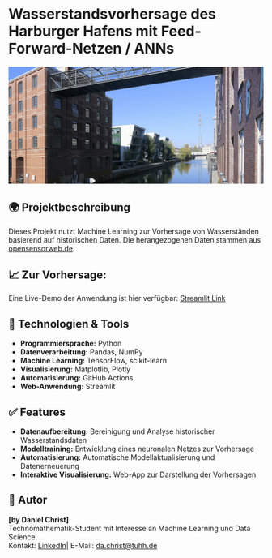 # Wasserstandsvorhersage des Harburger Hafens mit Feed-Forward-Netzen / ANNs
![Wasserstandsvorhersage-Dashboard](channel_1-4_9-11_03.jpg)
## 🌍 Projektbeschreibung
Dieses Projekt nutzt Machine Learning zur Vorhersage von Wasserständen basierend auf historischen Daten. Die herangezogenen Daten stammen aus [opensensorweb.de](https://www.opensensorweb.de/de/data/?c=9.997314%2C53.471824&sid=pikobytes%24bafg%245952025%24w&v=sidebar&z=16.09).


## 📈 Zur Vorhersage: 
Eine Live-Demo der Anwendung ist hier verfügbar: [Streamlit Link](https://csv-automation-n4hzumwzdcoefrw3qrq9rs.streamlit.app/)

## 🤖 Technologien & Tools
- **Programmiersprache:** Python
- **Datenverarbeitung:** Pandas, NumPy
- **Machine Learning:** TensorFlow, scikit-learn
- **Visualisierung:** Matplotlib, Plotly
- **Automatisierung:** GitHub Actions
- **Web-Anwendung:** Streamlit

## ✅ Features
- **Datenaufbereitung:** Bereinigung und Analyse historischer Wasserstandsdaten
- **Modelltraining:** Entwicklung eines neuronalen Netzes zur Vorhersage
- **Automatisierung:** Automatische Modellaktualisierung und Datenerneuerung
- **Interaktive Visualisierung:** Web-App zur Darstellung der Vorhersagen

## 👥 Autor
**[by Daniel Christ]**  
Technomathematik-Student mit Interesse an Machine Learning und Data Science.  
Kontakt: [LinkedIn](https://www.linkedin.com/in/daniel-christ-397555290/)| E-Mail: da.christ@tuhh.de
